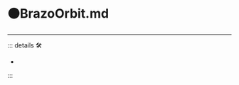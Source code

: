 # 🟠<motor>BrazoOrbit.md</motor>

---

<!-- =================================================== -->
<!-- =================================================== -->
<!-- =================================================== -->
<!-- =================================================== -->
<!-- =================================================== -->
::: details 🛠

-

:::
